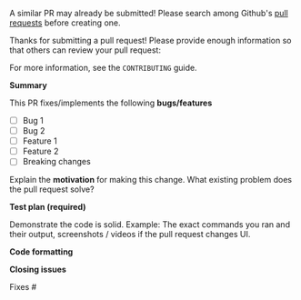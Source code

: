 A similar PR may already be submitted!
Please search among Github's [pull requests](https://github.com/elmpp/unionfs-extra/pulls) before creating one.

Thanks for submitting a pull request! Please provide enough information so that others can review your pull request:

For more information, see the `CONTRIBUTING` guide.


**Summary**

<!-- Summary of the PR -->

This PR fixes/implements the following **bugs/features**

* [ ] Bug 1
* [ ] Bug 2
* [ ] Feature 1
* [ ] Feature 2
* [ ] Breaking changes

<!-- You can skip this if you're fixing a typo or adding an app to the Showcase. -->

Explain the **motivation** for making this change. What existing problem does the pull request solve?

<!-- Example: When "Adding a function to do X", explain why it is necessary to have a way to do X. -->

**Test plan (required)**

Demonstrate the code is solid. Example: The exact commands you ran and their output, screenshots / videos if the pull request changes UI.

<!-- Make sure tests pass on both Travis and Circle CI. -->

**Code formatting**

<!-- See the simple style guide. -->

**Closing issues**

<!-- Put `closes #XXXX` in your comment to auto-close the issue that your PR fixes (if such). -->
Fixes #